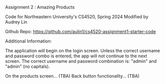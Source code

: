 Assignment 2 : Amazing Products

Code for Northeastern University's CS4520, Spring 2024
Modified by Audrey Lin

Github Repo: https://github.com/aulin1/cs4520-assignment1-starter-code

Additional Information: 

The application will begin on the login screen. Unless the correct username and password combo is entered, the app will not continue to the next screen. The correct username and password combination is: "admin" and "admin" (no capitals).

On the products screen... (TBA)
Back button functionality... (TBA)